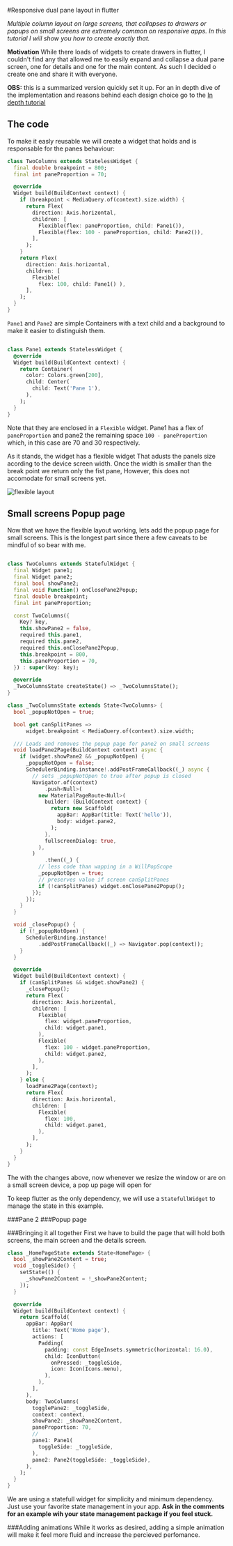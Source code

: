 #Responsive dual pane layout in flutter

*Multiple column layout on large screens, that collapses to drawers or popups on small screens are extremely common on responsive apps. In this tutorial I will show you how to create exactly that.*

**Motivation**
While there loads of widgets to create drawers in flutter, I couldn't find any that allowed me to easily expand and collapse a dual pane screen, one for details and one for the main content. As such I decided o create one and share it with everyone.

**OBS:** this is a summarized version quickly set it up. For an in depth dive of the implementation and reasons behind each design choice go to the [In depth tutorial](https://dev.to/trindade7/responsive-dual-pane-layout-in-flutter-in-depth-4k6p)


## The code

To make it easly reusable we will create a widget that holds and is responsable for the panes behaviour:
```dart
class TwoColumns extends StatelessWidget {
  final double breakpoint = 800;
  final int paneProportion = 70;

  @override
  Widget build(BuildContext context) {
    if (breakpoint < MediaQuery.of(context).size.width) {
      return Flex(
        direction: Axis.horizontal,
        children: [
          Flexible(flex: paneProportion, child: Pane1()),
          Flexible(flex: 100 - paneProportion, child: Pane2()),
        ],
      );
    }
    return Flex(
      direction: Axis.horizontal,
      children: [
        Flexible(
          flex: 100, child: Pane1() ),
      ],
    );
  }
}

```
`Pane1` and `Pane2` are simple Containers with a text child and a background to make it easier to distinguish them.

```dart

class Pane1 extends StatelessWidget {
  @override
  Widget build(BuildContext context) {
    return Container(
      color: Colors.green[200],
      child: Center(
        child: Text('Pane 1'),
      ),
    );
  }
}
```

Note that they are enclosed in a `Flexible` widget. Pane1 has a flex of `paneProportion` and pane2 the remaining space `100 - paneProportion` which, in this case are 70 and 30 respectively.

As it stands, the widget has a flexible widget That adusts the panels size acording to the device screen width. Once the width is smaller than the break point we return only the fist pane, However, this does not accomodate for small screens yet.

![flexible layout](https://dev-to-uploads.s3.amazonaws.com/uploads/articles/kr3byh1qd9vt9sfuqbq2.gif)

## Small screens Popup page
Now that we have the flexible layout working, lets add the popup page for small screens. This is the longest part since there a few caveats to be mindful of so bear with me.

```dart

class TwoColumns extends StatefulWidget {
  final Widget pane1;
  final Widget pane2;
  final bool showPane2;
  final void Function() onClosePane2Popup;
  final double breakpoint;
  final int paneProportion;

  const TwoColumns({
    Key? key,
    this.showPane2 = false,
    required this.pane1,
    required this.pane2,
    required this.onClosePane2Popup,
    this.breakpoint = 800,
    this.paneProportion = 70,
  }) : super(key: key);

  @override
  _TwoColumnsState createState() => _TwoColumnsState();
}

class _TwoColumnsState extends State<TwoColumns> {
  bool _popupNotOpen = true;

  bool get canSplitPanes =>
      widget.breakpoint < MediaQuery.of(context).size.width;

  /// Loads and removes the popup page for pane2 on small screens
  void loadPane2Page(BuildContext context) async {
    if (widget.showPane2 && _popupNotOpen) {
      _popupNotOpen = false;
      SchedulerBinding.instance!.addPostFrameCallback((_) async {
        // sets _popupNotOpen to true after popup is closed
        Navigator.of(context)
            .push<Null>(
          new MaterialPageRoute<Null>(
            builder: (BuildContext context) {
              return new Scaffold(
                appBar: AppBar(title: Text('hello')),
                body: widget.pane2,
              );
            },
            fullscreenDialog: true,
          ),
        )
            .then((_) {
          // less code than wapping in a WillPopScope
          _popupNotOpen = true;
          // preserves value if screen canSplitPanes
          if (!canSplitPanes) widget.onClosePane2Popup();
        });
      });
    }
  }

  void _closePopup() {
    if (!_popupNotOpen) {
      SchedulerBinding.instance!
          .addPostFrameCallback((_) => Navigator.pop(context));
    }
  }

  @override
  Widget build(BuildContext context) {
    if (canSplitPanes && widget.showPane2) {
      _closePopup();
      return Flex(
        direction: Axis.horizontal,
        children: [
          Flexible(
            flex: widget.paneProportion,
            child: widget.pane1,
          ),
          Flexible(
            flex: 100 - widget.paneProportion,
            child: widget.pane2,
          ),
        ],
      );
    } else {
      loadPane2Page(context);
      return Flex(
        direction: Axis.horizontal,
        children: [
          Flexible(
            flex: 100,
            child: widget.pane1,
          ),
        ],
      );
    }
  }
}

```
The with the changes above, now whenever we resize the window or are on a small screen device, a pop up page will open for


To keep flutter as the only dependency, we will use a `StatefullWidget` to manage the state in this example.


###Pane 2
###Popup page

###Bringing it all together
First we have to build the page that will hold both screens, the main screen and the details screen.
```dart
class _HomePageState extends State<HomePage> {
  bool _showPane2Content = true;
  void _toggleSide() {
    setState(() {
      _showPane2Content = !_showPane2Content;
    });
  }

  @override
  Widget build(BuildContext context) {
    return Scaffold(
      appBar: AppBar(
        title: Text('Home page'),
        actions: [
          Padding(
            padding: const EdgeInsets.symmetric(horizontal: 16.0),
            child: IconButton(
              onPressed: _toggleSide,
              icon: Icon(Icons.menu),
            ),
          ),
        ],
      ),
      body: TwoColumns(
        togglePane2: _toggleSide,
        context: context,
        showPane2: _showPane2Content,
        paneProportion: 70,
        //
        pane1: Pane1(
          toggleSide: _toggleSide,
        ),
        pane2: Pane2(toggleSide: _toggleSide),
      ),
    );
  }
}
```

We are using a statefull widget for simplicity and minimum dependency. Just use your favorite state management in your app.
**Ask in the comments for an example wih your state management package if you feel stuck.**



###Adding animations
While it works as desired, adding a simple animation will make it feel more fluid and increase the percieved perfomance.
